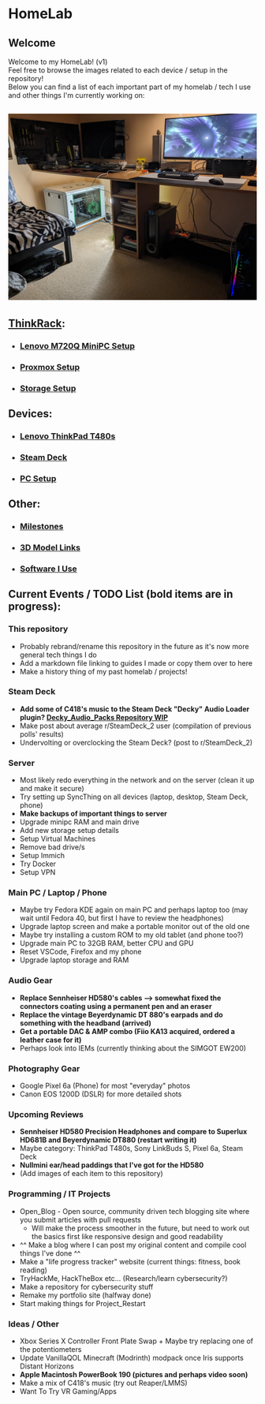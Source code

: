 # HomeLab
## Welcome
Welcome to my HomeLab! (v1)  
Feel free to browse the images related to each device / setup in the repository!  
Below you can find a list of each important part of my homelab / tech I use and other things I'm currently working on:
## ![Full HomeLab/Setup](images/Room_Setup/PXL_20231231_210041993.jpg)
## [ThinkRack](markdown/ThinkRack_Setup.md):
- ### [Lenovo M720Q MiniPC Setup](markdown/Lenovo_M720Q_Setup.md)
- ### [Proxmox Setup](markdown/Proxmox_Setup.md)
- ### [Storage Setup](markdown/Storage_Setup.md)
## Devices:
- ### [Lenovo ThinkPad T480s](markdown/Lenovo_ThinkPad_T480s_Setup.md)
- ### [Steam Deck](markdown/Steam_Deck_Setup.md)
- ### [PC Setup](markdown/PC_Setup.md)
## Other:
- ### [Milestones](markdown/Milestones.md)
- ### [3D Model Links](markdown/3D_Model_Links.md)
- ### [Software I Use](markdown/Software.md)
## Current Events / TODO List (bold items are in progress): 
### This repository
- Probably rebrand/rename this repository in the future as it's now more general tech things I do
- Add a markdown file linking to guides I made or copy them over to here
- Make a history thing of my past homelab / projects!
### Steam Deck
- **Add some of C418's music to the Steam Deck "Decky" Audio Loader plugin? [Decky_Audio_Packs Repository WIP](https://github.com/NKkrisz/Decky_Audio_Packs)**
- Make post about average r/SteamDeck_2 user (compilation of previous polls' results)
- Undervolting or overclocking the Steam Deck? (post to r/SteamDeck_2)
### Server
- Most likely redo everything in the network and on the server (clean it up and make it secure)
- Try setting up SyncThing on all devices (laptop, desktop, Steam Deck, phone)
- **Make backups of important things to server**
- Upgrade minipc RAM and main drive
- Add new storage setup details
- Setup Virtual Machines
- Remove bad drive/s
- Setup Immich
- Try Docker
- Setup VPN
### Main PC / Laptop / Phone
- Maybe try Fedora KDE again on main PC and perhaps laptop too (may wait until Fedora 40, but first I have to review the headphones)
- Upgrade laptop screen and make a portable monitor out of the old one
- Maybe try installing a custom ROM to my old tablet (and phone too?)
- Upgrade main PC to 32GB RAM, better CPU and GPU
- Reset VSCode, Firefox and my phone
- Upgrade laptop storage and RAM
### Audio Gear
- **Replace Sennheiser HD580's cables --> somewhat fixed the connectors coating using a permanent pen and an eraser**
- **Replace the vintage Beyerdynamic DT 880's earpads and do something with the headband (arrived)**
- **Get a portable DAC & AMP combo (Fiio KA13 acquired, ordered a leather case for it)**
- Perhaps look into IEMs (currently thinking about the SIMGOT EW200)
### Photography Gear
- Google Pixel 6a (Phone) for most "everyday" photos
- Canon EOS 1200D (DSLR) for more detailed shots
### Upcoming Reviews
- **Sennheiser HD580 Precision Headphones and compare to Superlux HD681B and Beyerdynamic DT880 (restart writing it)**
- Maybe category: ThinkPad T480s, Sony LinkBuds S, Pixel 6a, Steam Deck
- **Nullmini ear/head paddings that I've got for the HD580**
- (Add images of each item to this repository)
### Programming / IT Projects
- Open_Blog - Open source, community driven tech blogging site where you submit articles with pull requests
    - Will make the process smoother in the future, but need to work out the basics first like responsive design and good readability
- ^^ Make a blog where I can post my original content and compile cool things I've done ^^
- Make a "life progress tracker" website (current things: fitness, book reading)
- TryHackMe, HackTheBox etc... (Research/learn cybersecurity?)
- Make a repository for cybersecurity stuff
- Remake my portfolio site (halfway done)
- Start making things for Project_Restart
### Ideas / Other
- Xbox Series X Controller Front Plate Swap + Maybe try replacing one of the potentiometers
- Update VanillaQOL Minecraft (Modrinth) modpack once Iris supports Distant Horizons
- **Apple Macintosh PowerBook 190 (pictures and perhaps video soon)**
- Make a mix of C418's music (try out Reaper/LMMS)
- Want To Try VR Gaming/Apps